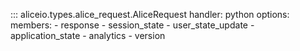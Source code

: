 ::: aliceio.types.alice_request.AliceRequest
    handler: python
    options:
      members:
        - response
        - session_state
        - user_state_update
        - application_state
        - analytics
        - version
